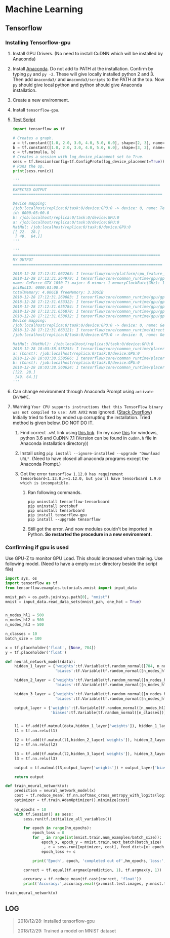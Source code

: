 # Machine Learning

## Tensorflow

### Installing Tensorflow-gpu

1. Install GPU Drivers. (No need to install CuDNN which will be installed by Anaconda)

2. Install [Anaconda](https://www.anaconda.com/downloads). Do not add to PATH at the installation. Confirm by typing `py` and `py -2`. These will give locally installed python 2 and 3. Then add `Anaconda3/` and `Anaconda3/scripts` to the PATH at the top. Now `py` should give local python and python should give Anaconda installation.

3. Create a new environment.

4. Install `tensorflow-gpu`.

5. [Test Script](https://www.tensorflow.org/guide/using_gpu)

   ```python
   import tensorflow as tf
   
   # Creates a graph.
   a = tf.constant([1.0, 2.0, 3.0, 4.0, 5.0, 6.0], shape=[2, 3], name='a')
   b = tf.constant([1.0, 2.0, 3.0, 4.0, 5.0, 6.0], shape=[3, 2], name='b')
   c = tf.matmul(a, b)
   # Creates a session with log_device_placement set to True.
   sess = tf.Session(config=tf.ConfigProto(log_device_placement=True))
   # Runs the op.
   print(sess.run(c))
   
   '''
   =================================================================
   EXPECTED OUTPUT
   ==================================================================
   
   Device mapping:
   /job:localhost/replica:0/task:0/device:GPU:0 -> device: 0, name: Tesla K40c, pci bus
   id: 0000:05:00.0
   b: /job:localhost/replica:0/task:0/device:GPU:0
   a: /job:localhost/replica:0/task:0/device:GPU:0
   MatMul: /job:localhost/replica:0/task:0/device:GPU:0
   [[ 22.  28.]
    [ 49.  64.]]
   '''
   
   '''
   =================================================================
   MY OUTPUT
   ==================================================================
   
   2018-12-28 17:12:31.062263: I tensorflow/core/platform/cpu_feature_guard.cc:141] Your CPU supports instructions that this TensorFlow binary was not compiled to use: AVX AVX2
   2018-12-28 17:12:31.264979: I tensorflow/core/common_runtime/gpu/gpu_device.cc:1432] Found device 0 with properties:
   name: GeForce GTX 1050 Ti major: 6 minor: 1 memoryClockRate(GHz): 1.392
   pciBusID: 0000:01:00.0
   totalMemory: 4.00GiB freeMemory: 3.30GiB
   2018-12-28 17:12:31.269083: I tensorflow/core/common_runtime/gpu/gpu_device.cc:1511] Adding visible gpu devices: 0
   2018-12-28 17:12:31.653322: I tensorflow/core/common_runtime/gpu/gpu_device.cc:982] Device interconnect StreamExecutor with strength 1 edge matrix:
   2018-12-28 17:12:31.655784: I tensorflow/core/common_runtime/gpu/gpu_device.cc:988]      0
   2018-12-28 17:12:31.656878: I tensorflow/core/common_runtime/gpu/gpu_device.cc:1001] 0:   N
   2018-12-28 17:12:31.658032: I tensorflow/core/common_runtime/gpu/gpu_device.cc:1115] Created TensorFlow device (/job:localhost/replica:0/task:0/device:GPU:0 with 3011 MB memory) -> physical GPU (device: 0, name: GeForce GTX 1050 Ti, pci bus id: 0000:01:00.0, compute capability: 6.1)
   Device mapping:
   /job:localhost/replica:0/task:0/device:GPU:0 -> device: 0, name: GeForce GTX 1050 Ti, pci bus id: 0000:01:00.0, compute capability: 6.1
   2018-12-28 17:12:31.663121: I tensorflow/core/common_runtime/direct_session.cc:307] Device mapping:
   /job:localhost/replica:0/task:0/device:GPU:0 -> device: 0, name: GeForce GTX 1050 Ti, pci bus id: 0000:01:00.0, compute capability: 6.1
   
   MatMul: (MatMul): /job:localhost/replica:0/task:0/device:GPU:0
   2018-12-28 18:03:38.555255: I tensorflow/core/common_runtime/placer.cc:927] MatMul: (MatMul)/job:localhost/replica:0/task:0/device:GPU:0
   a: (Const): /job:localhost/replica:0/task:0/device:GPU:0
   2018-12-28 18:03:38.558586: I tensorflow/core/common_runtime/placer.cc:927] a: (Const)/job:localhost/replica:0/task:0/device:GPU:0
   b: (Const): /job:localhost/replica:0/task:0/device:GPU:0
   2018-12-28 18:03:38.560624: I tensorflow/core/common_runtime/placer.cc:927] b: (Const)/job:localhost/replica:0/task:0/device:GPU:0
   [[22. 28.]
    [49. 64.]]
   '''
   ```

6. Can change environment through  Anaconda Prompt using `activate ENVNAME`.

7. Warning `Your CPU supports instructions that this TensorFlow binary was not compiled to use: AVX AVX2` was ignored. ([Stack Overflow](https://stackoverflow.com/questions/47068709/your-cpu-supports-instructions-that-this-tensorflow-binary-was-not-compiled-to-u)) Initially tried to fixed by ended up corrupting the installation. Tried method is given below. DO NOT DO IT.

   1. Find correct `.whl` link using [this link](https://github.com/lakshayg/tensorflow-build). (In my case [this](https://github.com/fo40225/tensorflow-windows-wheel/blob/master/1.9.0/py36/GPU/cuda92cudnn71avx2/tensorflow_gpu-1.9.0-cp36-cp36m-win_amd64.whl) for windows, python 3.6 and CuDNN 7.1 (Version can be found in `cudnn.h` file in Anaconda installation directory))

   2. Install using `pip install --ignore-installed --upgrade "Download URL"`. (Need to have closed all anaconda programs except the Anaconda Prompt.)

   3. Got the error `tensorflow 1.12.0 has requirement tensorboard<1.13.0,>=1.12.0, but you'll have tensorboard 1.9.0 which is incompatible.`

      1. Ran following commands.

         ```
         pip uninstall tensorflow-tensorboard
         pip uninstall protobuf
         pip uninstall tensorboard
         pip install tensorflow-gpu
         pip install --upgrade tensorflow
         ```

      2. Still got the error. And now modules couldn't be imported in Python. **So restarted the procedure in a new environment.**

### Confirming if gpu is used

Use GPU-Z to monitor GPU Load. This should increased when training. Use following model. (Need to have a empty `mnist` directory beside the script file)

```python
import sys, os
import tensorflow as tf
from tensorflow.examples.tutorials.mnist import input_data

mnist_pah = os.path.join(sys.path[0], "mnist")
mnist = input_data.read_data_sets(mnist_pah, one_hot = True)


n_nodes_hl1 = 500
n_nodes_hl2 = 500
n_nodes_hl3 = 500

n_classes = 10
batch_size = 100

x = tf.placeholder('float', [None, 784])
y = tf.placeholder('float')

def neural_network_model(data):
    hidden_1_layer = {'weights':tf.Variable(tf.random_normal([784, n_nodes_hl1])),
                      'biases':tf.Variable(tf.random_normal([n_nodes_hl1]))}

    hidden_2_layer = {'weights':tf.Variable(tf.random_normal([n_nodes_hl1, n_nodes_hl2])),
                      'biases':tf.Variable(tf.random_normal([n_nodes_hl2]))}

    hidden_3_layer = {'weights':tf.Variable(tf.random_normal([n_nodes_hl2, n_nodes_hl3])),
                      'biases':tf.Variable(tf.random_normal([n_nodes_hl3]))}

    output_layer = {'weights':tf.Variable(tf.random_normal([n_nodes_hl3, n_classes])),
                    'biases':tf.Variable(tf.random_normal([n_classes])),}


    l1 = tf.add(tf.matmul(data,hidden_1_layer['weights']), hidden_1_layer['biases'])
    l1 = tf.nn.relu(l1)

    l2 = tf.add(tf.matmul(l1,hidden_2_layer['weights']), hidden_2_layer['biases'])
    l2 = tf.nn.relu(l2)

    l3 = tf.add(tf.matmul(l2,hidden_3_layer['weights']), hidden_3_layer['biases'])
    l3 = tf.nn.relu(l3)

    output = tf.matmul(l3,output_layer['weights']) + output_layer['biases']

    return output

def train_neural_network(x):
    prediction = neural_network_model(x)
    cost = tf.reduce_mean( tf.nn.softmax_cross_entropy_with_logits(logits=prediction,labels=y) )
    optimizer = tf.train.AdamOptimizer().minimize(cost)
    
    hm_epochs = 10
    with tf.Session() as sess:
        sess.run(tf.initialize_all_variables())

        for epoch in range(hm_epochs):
            epoch_loss = 0
            for _ in range(int(mnist.train.num_examples/batch_size)):
                epoch_x, epoch_y = mnist.train.next_batch(batch_size)
                _, c = sess.run([optimizer, cost], feed_dict={x: epoch_x, y: epoch_y})
                epoch_loss += c

            print('Epoch', epoch, 'completed out of',hm_epochs,'loss:',epoch_loss)

        correct = tf.equal(tf.argmax(prediction, 1), tf.argmax(y, 1))

        accuracy = tf.reduce_mean(tf.cast(correct, 'float'))
        print('Accuracy:',accuracy.eval({x:mnist.test.images, y:mnist.test.labels}))

train_neural_network(x)
```

## LOG

> 2018/12/28: Installed tensorflow-gpu
>
> 2018/12/29: Trained a model on MNIST dataset